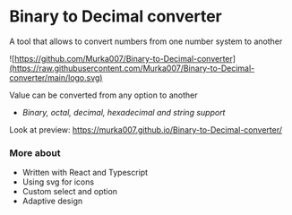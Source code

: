 # Binary to Decimal converter

A tool that allows to convert numbers from one number system to another

![https://github.com/Murka007/Binary-to-Decimal-converter](https://raw.githubusercontent.com/Murka007/Binary-to-Decimal-converter/main/logo.svg)

Value can be converted from any option to another
- *Binary, octal, decimal, hexadecimal and string support*

Look at preview: https://murka007.github.io/Binary-to-Decimal-converter/

### More about
- Written with React and Typescript
- Using svg for icons
- Custom select and option
- Adaptive design
